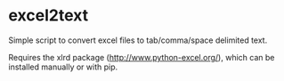 excel2text
==========

Simple script to convert excel files to tab/comma/space delimited text.

Requires the xlrd package (http://www.python-excel.org/), which can be installed manually or with pip.  
